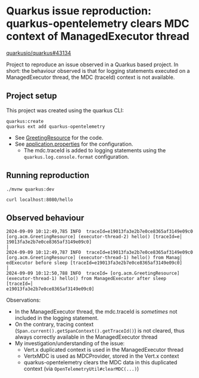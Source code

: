 # Quarkus issue reproduction: quarkus-opentelemetry clears MDC context of ManagedExecutor thread

[quarkusio/quarkus#43134](https://github.com/quarkusio/quarkus/issues/43134)

Project to reproduce an issue observed in a Quarkus based project. In short: the behaviour observed is that for logging 
statements executed on a ManagedExecutor thread, the MDC (traceId) context is not available. 

## Project setup

This project was created using the quarkus CLI:

```shell
quarkus:create
quarkus ext add quarkus-opentelemetry
```

* See [GreetingResource](./src/main/java/org/acme/GreetingResource.java) for the code.
* See [application.properties](./src/main/resources/application.properties) for the configuration.
  * The mdc.traceId is added to logging statements using the `quarkus.log.console.format` configuration. 

## Running reproduction

```shell
./mvnw quarkus:dev

curl localhost:8080/hello
```

## Observed behaviour

```log
2024-09-09 10:12:49,785 INFO  traceId=e19013fa3e2b7e0ce8365af3149e09c0 [org.acm.GreetingResource] (executor-thread-2) hello() [traceId=e│
19013fa3e2b7e0ce8365af3149e09c0]                                                                                                        │
2024-09-09 10:12:49,787 INFO  traceId=e19013fa3e2b7e0ce8365af3149e09c0 [org.acm.GreetingResource] (executor-thread-1) hello() from Manag│
edExecutor before sleep [traceId=e19013fa3e2b7e0ce8365af3149e09c0]                                                                      │
2024-09-09 10:12:50,788 INFO  traceId= [org.acm.GreetingResource] (executor-thread-1) hello() from ManagedExecutor after sleep [traceId=│
e19013fa3e2b7e0ce8365af3149e09c0]
```

Observations: 

* In the ManagedExecutor thread, the mdc.traceId is _sometimes_ not included in the logging statement.
* On the contrary, tracing context (`Span.current().getSpanContext().getTraceId()`) is not cleared, thus always correctly available in the ManagedExecutor thread
* My investigation/understanding of the issue:
  * Vert.x duplicated context is used in the ManagedExecutor thread
  * VertxMDC is used as MDCProvider, stored in the Vert.x context
  * quarkus-opentelemetry clears the MDC data in this duplicated context (via `OpenTelemetryUtil#clearMDC(...)`)